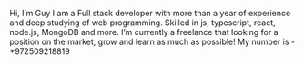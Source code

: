  Hi, I’m Guy 
 I am a Full stack developer with more than a year of experience and deep studying of web programming. 
 Skilled in js, typescript, react, node.js, MongoDB and more. 
 I’m currently a freelance that looking for a position on the market, grow and learn as much as possible!
 My number is - +972509218819
 

